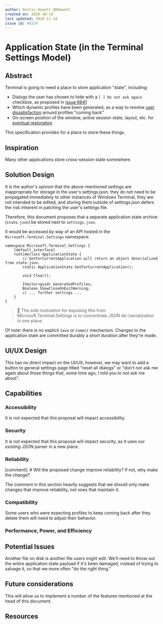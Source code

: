 ```yaml
---
author: Dustin Howett @DHowett
created on: 2020-10-19
last updated: 2020-11-18
issue id: #8324
---
```


# Application State (in the Terminal Settings Model)

## Abstract

Terminal is going to need a place to store application "state", including:
* Dialogs the user has chosen to hide with a `[ ] Do not ask again` checkbox, as proposed in [issue 6641]
* Which dynamic profiles have been generated, as a way to resolve [user dissatisfaction] around profiles "coming back"
* On-screen position of the window, active session state, layout, etc. for [eventual restoration]

This specification provides for a place to store these things.

## Inspiration

Many other applications store cross-session state somewhere.

## Solution Design

It is the author's opinion that the above-mentioned settings are inappropriate for storage in the user's settings.json;
they do not need to be propagated immediately to other instances of Windows Terminal, they are not intended to be
edited, and storing them outside of settings.json defers the risk inherent in patching the user's settings file.

Therefore, this document proposes that a separate application state archive (`state.json`) be stored next to
`settings.json`.

It would be accessed by way of an API hosted in the `Microsoft.Terminal.Settings` namespace.

```idl
namespace Microsoft.Terminal.Settings {
    [default_interface]
    runtimeclass ApplicationState {
        // GetForCurrentApplication will return an object deserialized from state.json.
        static ApplicationState GetForCurrentApplication();

        void Clear();

        IVector<guid> GeneratedProfiles;
        Boolean ShowCloseOnExitWarning;
        // ... further settings ...
    }
}
```

> 📝 The sole motivation for exposing this from Microsoft.Terminal.Settings is to concentrate JSON de-/serialization in one
place.

Of note: there is no explicit `Save` or `Commit` mechanism. Changes to the application state are committed durably a
short duration after they're made.

## UI/UX Design

This has no direct impact on the UI/UX; however, we may want to add a button to general settings page titled "reset all
dialogs" or "don't not ask me again about those things that, some time ago, I told you to not ask me about".

## Capabilities

### Accessibility

It is not expected that this proposal will impact accessibility.

### Security

It is not expected that this proposal will impact security, as it uses our _existing_ JSON parser in a new place.

### Reliability

[comment]: # Will the proposed change improve reliability? If not, why make the change?

The comment in this section heavily suggests that we should only make changes that improve reliability, not ones that
maintain it.

### Compatibility

Some users who were expecting profiles to keep coming back after they delete them will need to adjust their behavior.

### Performance, Power, and Efficiency

## Potential Issues

Another file on disk is another file users might edit. We'll need to throw out the entire application state payload if
it's been damaged, instead of trying to salvage it, so that we more often "do the right thing."

## Future considerations

This will allow us to implement a number of the features mentioned at the head of this document.

## Resources

[issue 6641]: https://github.com/microsoft/terminal/issues/6641
[user dissatisfaction]: https://github.com/microsoft/terminal/issues/3231
[eventual restoration]: https://github.com/microsoft/terminal/issues/961
